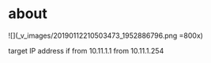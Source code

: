 # about

![](_v_images/20190112210503473_1952886796.png =800x)

target IP address if from 10.11.1.1 from 10.11.1.254